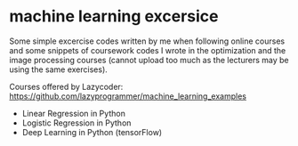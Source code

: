# machine learning excersice
Some simple excercise codes written by me when following online courses and some snippets of coursework codes I wrote in the optimization and the image processing courses (cannot upload too much as the lecturers may be using the same exercises).

Courses offered by Lazycoder: https://github.com/lazyprogrammer/machine_learning_examples
- Linear Regression in Python
- Logistic Regression in Python
- Deep Learning in Python (tensorFlow)
